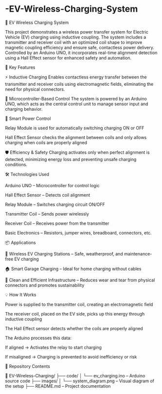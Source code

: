 # -EV-Wireless-Charging-System
🔋 EV Wireless Charging System

This project demonstrates a wireless power transfer system for Electric Vehicle (EV) charging using inductive coupling. The system includes a transmitter and receiver coil with an optimized coil shape to improve magnetic coupling efficiency and ensure safe, contactless power delivery. Controlled by an Arduino UNO, it incorporates real-time alignment detection using a Hall Effect sensor for enhanced safety and automation.

🚀 Key Features

⚡ Inductive Charging
Enables contactless energy transfer between the transmitter and receiver coils using electromagnetic fields, eliminating the need for physical connectors.

🧠 Microcontroller-Based Control
The system is powered by an Arduino UNO, which acts as the central control unit to manage sensor input and charging behavior.

🔁 Smart Power Control

Relay Module is used for automatically switching charging ON or OFF

Hall Effect Sensor checks the alignment between coils and only allows charging when coils are properly aligned

🛡️ Efficiency & Safety
Charging activates only when perfect alignment is detected, minimizing energy loss and preventing unsafe charging conditions.

🛠 Technologies Used

Arduino UNO – Microcontroller for control logic

Hall Effect Sensor – Detects coil alignment

Relay Module – Switches charging circuit ON/OFF

Transmitter Coil – Sends power wirelessly

Receiver Coil – Receives power from the transmitter

Basic Electronics – Resistors, jumper wires, breadboard, connectors, etc.

📦 Applications

🚗 Wireless EV Charging Stations – Safe, weatherproof, and maintenance-free EV charging

🏠 Smart Garage Charging – Ideal for home charging without cables

🌱 Clean and Efficient Infrastructure – Reduces wear and tear from physical connectors and promotes sustainability

💡 How It Works

Power is supplied to the transmitter coil, creating an electromagnetic field

The receiver coil, placed on the EV side, picks up this energy through inductive coupling

The Hall Effect sensor detects whether the coils are properly aligned

The Arduino processes this data:

If aligned → Activates the relay to start charging

If misaligned → Charging is prevented to avoid inefficiency or risk

📁 Repository Contents

📂 EV-Wireless-Charging/
├── code/
│ └── ev_charging.ino – Arduino source code
├── images/
│ └── system_diagram.png – Visual diagram of the setup
├── README.md – Project documentation
